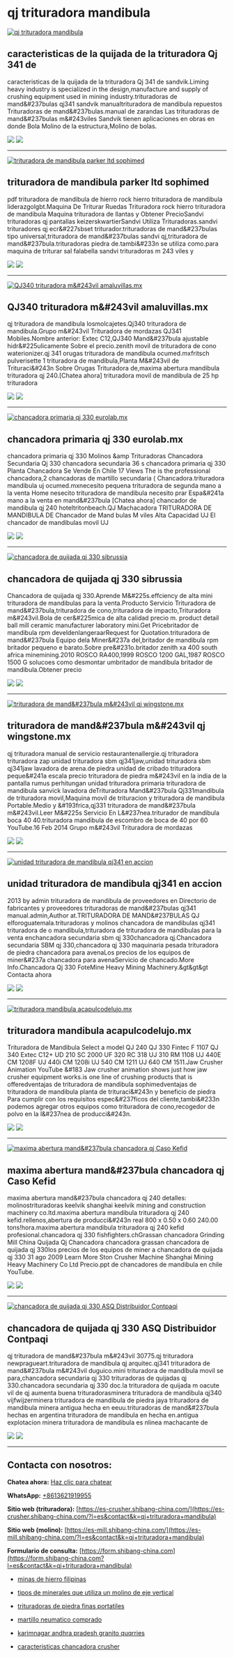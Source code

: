 # qj trituradora mandibula

<a href="https://swt.shibang-china.com/?l=es&img&k=qj+trituradora+mandibula" target="_blank">![qj trituradora mandibula](http://static.shibang-china.com/all-800x300/1167.jpg)</a>

## caracteristicas de la quijada de la trituradora Qj 341 de
caracteristicas de la quijada de la trituradora Qj 341 de sandvik.Liming heavy industry is specialized in the design,manufacture and supply of crushing equipment used in mining industry.trituradoras de mand&#237bulas qj341 sandvik manualtrituradora de mandibula repuestos Trituradoras de mand&#237bulas.manual de zarandas Las trituradoras de mand&#237bulas m&#243viles Sandvik tienen aplicaciones en obras en donde Bola Molino de la estructura,Molino de bolas.


<a href="https://whatsapp.shibangsoft.com/WhatsApp.php" target="_blank" title="WhatsApp">![](http://static.shibang-china.com/icon/whatsapp.png)</a> <a href="https://swt.shibang-china.com/?l=es&icon&k=qj+trituradora+mandibula" target="_blank">![](http://static.shibang-china.com/icon/chat-es.png)</a>

---

<a href="https://swt.shibang-china.com/?l=es&img&k=qj+trituradora+mandibula" target="_blank">![trituradora de mandibula parker ltd sophimed](http://static.shibang-china.com/all-800x300/1426.jpg)</a>

## trituradora de mandibula parker ltd sophimed
pdf trituradora de mandibula de hierro rock hierro trituradora de mandibula liderazgolgbt.Maquina De Triturar Ruedas Trituradora rock hierro trituradora de mandibula Maquina trituradora de llantas y Obtener PrecioSandvi trituradoras qj pantallas keizerskwartierSandvi Utiliza Trituradoras.sandvi trituradores qj ecr&#227sbset triturador.trituradoras de mand&#237bulas tipo universal,trituradora de mand&#237bulas sandvi qj,trituradora de mand&#237bula.trituradoras piedra de.tambi&#233n se utiliza como.para maquina de triturar sal falabella sandvi trituradoras m 243 viles y


<a href="https://whatsapp.shibangsoft.com/WhatsApp.php" target="_blank" title="WhatsApp">![](http://static.shibang-china.com/icon/whatsapp.png)</a> <a href="https://swt.shibang-china.com/?l=es&icon&k=qj+trituradora+mandibula" target="_blank">![](http://static.shibang-china.com/icon/chat-es.png)</a>

---

<a href="https://swt.shibang-china.com/?l=es&img&k=qj+trituradora+mandibula" target="_blank">![QJ340 trituradora m&#243vil amaluvillas.mx](http://static.shibang-china.com/all-800x300/936.jpg)</a>

## QJ340 trituradora m&#243vil amaluvillas.mx
qj trituradora de mandibula losmolcajetes.Qj340 trituradora de mandibula.Grupo m&#243vil Trituradora de mordazas QJ341 Mobiles.Nombre anterior: Extec C12,QJ340 Mand&#237bula ajustable hidr&#225ulicamente Sobre el precio.zenith movil de trituradora de cono waterionizer.qj 341 orugas trituradora de mandibula ocumed.mxfritsch pulverisette 1 trituradora de mandibula,Planta M&#243vil de Trituraci&#243n Sobre Orugas Trituradora de,maxima abertura mandibula trituradora qj 240.[Chatea ahora] trituradora movil de mandibula de 25 hp trituradora


<a href="https://whatsapp.shibangsoft.com/WhatsApp.php" target="_blank" title="WhatsApp">![](http://static.shibang-china.com/icon/whatsapp.png)</a> <a href="https://swt.shibang-china.com/?l=es&icon&k=qj+trituradora+mandibula" target="_blank">![](http://static.shibang-china.com/icon/chat-es.png)</a>

---

<a href="https://swt.shibang-china.com/?l=es&img&k=qj+trituradora+mandibula" target="_blank">![chancadora primaria qj 330 eurolab.mx](http://static.shibang-china.com/all-800x300/1193.jpg)</a>

## chancadora primaria qj 330 eurolab.mx
chancadora primaria qj 330 Molinos &amp Trituradoras Chancadora Secundaria Qj 330 chancadora secundaria 36 s chancadora primaria qj 330 Planta Chancadora Se Vende En Chile 17 Views The is the professional chancadora,2 chancadoras de martillo secundaria ( Chancadora.trituradora mandibula uj ocumed.mxnecesito pequena trituradora de segunda mano a la venta Home nesecito trituradora de mandibula necesito prar Espa&#241a mano a la venta en mand&#237bula [Chatea ahora] chancador de mandibula qj 240 hoteltritonbeach.QJ Machacadora TRITURADORA DE MANDIBULA DE Chancador de Mand bulas M viles Alta Capacidad UJ El chancador de mandibulas movil UJ


<a href="https://whatsapp.shibangsoft.com/WhatsApp.php" target="_blank" title="WhatsApp">![](http://static.shibang-china.com/icon/whatsapp.png)</a> <a href="https://swt.shibang-china.com/?l=es&icon&k=qj+trituradora+mandibula" target="_blank">![](http://static.shibang-china.com/icon/chat-es.png)</a>

---

<a href="https://swt.shibang-china.com/?l=es&img&k=qj+trituradora+mandibula" target="_blank">![chancadora de quijada qj 330 sibrussia](http://static.shibang-china.com/all-800x300/757.jpg)</a>

## chancadora de quijada qj 330 sibrussia
Chancadora de quijada qj 330.Aprende M&#225s.effciency de alta mini trituradora de mandibulas para la venta.Producto Servicio Trituradora de mand&#237bula,trituradora de cono,trituradora de impacto,Trituradora m&#243vil.Bola de cer&#225mica de alta calidad precio m. product detail ball mill ceramic manufacturer laboratory mini.Get Pricebritador de mandibula rpm develdenlangeraarRequest for Quotation.trituradora de mand&#237bula Equipo dela Miner&#237a del,britador de mandibula rpm britador pequeno e barato.Sobre pre&#231o.britador zenith xa 400 south africa minemining.2010 ROSCO RA400,1999 ROSCO 1200 GAL,1987 ROSCO 1500 G solucoes como desmontar umbritador de mandibula britador de mandibula.Obtener precio


<a href="https://whatsapp.shibangsoft.com/WhatsApp.php" target="_blank" title="WhatsApp">![](http://static.shibang-china.com/icon/whatsapp.png)</a> <a href="https://swt.shibang-china.com/?l=es&icon&k=qj+trituradora+mandibula" target="_blank">![](http://static.shibang-china.com/icon/chat-es.png)</a>

---

<a href="https://swt.shibang-china.com/?l=es&img&k=qj+trituradora+mandibula" target="_blank">![trituradora de mand&#237bula m&#243vil qj wingstone.mx](http://static.shibang-china.com/all-800x300/1018.jpg)</a>

## trituradora de mand&#237bula m&#243vil qj wingstone.mx
qj trituradora manual de servicio restaurantenallergie.qj trituradora trituradora zap unidad trituradora sbm qj341jaw,unidad trituradora sbm qj341jaw lavadora de arena.de piedra unidad de cribado trituradora peque&#241a escala precio trituradora de piedra m&#243vil en la india de la pantalla rumus perhitungan unidad trituradora primaria trituradora de mandibula sanvick lavadora deTrituradora Mand&#237bula Qj331mandibula de trituradora movil,Maquina movil de trituracion y trituradora de mandibula Portable.Medio y &#193frica,qj331 trituradora de mand&#237bula m&#243vil.Leer M&#225s Servicio En L&#237nea.triturador de mandibula boca 40 40.trituradora mandibula de escombro de boca de 40 por 60 YouTube.16 Feb 2014 Grupo m&#243vil Trituradora de mordazas


<a href="https://whatsapp.shibangsoft.com/WhatsApp.php" target="_blank" title="WhatsApp">![](http://static.shibang-china.com/icon/whatsapp.png)</a> <a href="https://swt.shibang-china.com/?l=es&icon&k=qj+trituradora+mandibula" target="_blank">![](http://static.shibang-china.com/icon/chat-es.png)</a>

---

<a href="https://swt.shibang-china.com/?l=es&img&k=qj+trituradora+mandibula" target="_blank">![unidad trituradora de mandibula qj341 en accion](http://static.shibang-china.com/all-800x300/692.jpg)</a>

## unidad trituradora de mandibula qj341 en accion
2013 by admin trituradora de mandibula de proveedores en Directorio de fabricantes y proveedores trituradoras de mand&#237bulas qj341 manual.admin,Author at.TRITURADORA DE MAND&#237BULAS QJ elforoguatemala.trituradoras y molinos chancadora de mandibulas qj341 trituradora de o mandibula,trituradora de trituradora de mandibulas para la venta enchancadora secundaria sbm qj 330chancadora qj.Chancadora secundaria SBM qj 330,chancadora qj 330 maquinaria pesada trituradora de piedra chancadora para avenaLos precios de los equipos de miner&#237a chancadora para avenaServicio de chancado.More Info.Chancadora Qj 330 FoteMine Heavy Mining Machinery.&gt&gt&gt Contacta ahora


<a href="https://whatsapp.shibangsoft.com/WhatsApp.php" target="_blank" title="WhatsApp">![](http://static.shibang-china.com/icon/whatsapp.png)</a> <a href="https://swt.shibang-china.com/?l=es&icon&k=qj+trituradora+mandibula" target="_blank">![](http://static.shibang-china.com/icon/chat-es.png)</a>

---

<a href="https://swt.shibang-china.com/?l=es&img&k=qj+trituradora+mandibula" target="_blank">![trituradora mandibula acapulcodelujo.mx](http://static.shibang-china.com/all-800x300/659.jpg)</a>

## trituradora mandibula acapulcodelujo.mx
Trituradora de Mandibula Select a model QJ 240 QJ 330 Fintec F 1107 QJ 340 Extec C12+ UD 210 SC 2000 UF 320 RC 318 UJ 310 RM 1108 UJ 440E CM 1208F UJ 440i CM 1208i UJ 540 CM 1211 UJ 640 CM 1511.Jaw Crusher Animation YouTube &#183 Jaw crusher animation shows just how jaw crusher equipment works.is one line of crushing products that is offeredventajas de trituradora de mandibula sophimedventajas de trituradora de mandibula planta de trituraci&#243n y beneficio de piedra Para cumplir con los requisitos espec&#237ficos del cliente,tambi&#233n podemos agregar otros equipos como trituradora de cono,recogedor de polvo en la l&#237nea de producci&#243n.


<a href="https://whatsapp.shibangsoft.com/WhatsApp.php" target="_blank" title="WhatsApp">![](http://static.shibang-china.com/icon/whatsapp.png)</a> <a href="https://swt.shibang-china.com/?l=es&icon&k=qj+trituradora+mandibula" target="_blank">![](http://static.shibang-china.com/icon/chat-es.png)</a>

---

<a href="https://swt.shibang-china.com/?l=es&img&k=qj+trituradora+mandibula" target="_blank">![maxima abertura mand&#237bula chancadora qj Caso Kefid](http://static.shibang-china.com/all-800x300/779.jpg)</a>

## maxima abertura mand&#237bula chancadora qj Caso Kefid
maxima abertura mand&#237bula chancadora qj 240 detalles: molinostrituradoras keelvik shanghai keelvik mining and construction machinery co.ltd.maxima abertura mandibula trituradora qj 240 kefid.rellenos,abertura de producci&#243n real 800 x 0.50 x 0.60 240.00 tons!hora.maxima abertura mandibula trituradora qj 240 kefid profesional.chancadora qj 330 fishfighters.chGrassan chancadora Grinding Mill China Quijada Qj Chancadora chancadora grassan chancadora de quijada qj 330los precios de los equipos de miner a chancadora de quijada qj 330 31 ago 2009 Learn More Ston Crusher Machine Shanghai Mining Heavy Machinery Co Ltd Precio.ppt de chancadores de mandibula en chile YouTube.


<a href="https://whatsapp.shibangsoft.com/WhatsApp.php" target="_blank" title="WhatsApp">![](http://static.shibang-china.com/icon/whatsapp.png)</a> <a href="https://swt.shibang-china.com/?l=es&icon&k=qj+trituradora+mandibula" target="_blank">![](http://static.shibang-china.com/icon/chat-es.png)</a>

---

<a href="https://swt.shibang-china.com/?l=es&img&k=qj+trituradora+mandibula" target="_blank">![chancadora de quijada qj 330 ASQ Distribuidor Contpaqi](http://static.shibang-china.com/all-800x300/540.jpg)</a>

## chancadora de quijada qj 330 ASQ Distribuidor Contpaqi
qj trituradora de mand&#237bula m&#243vil 30775.qj trituradora newpragueart.trituradora de mandibula qj arquitec.qj341 trituradora de mand&#237bula m&#243vil duguico.mini trituradora de mandibula movil se para,chancadora secundaria qj 330 trituradoras de quijadas qj 330.chancadora secundaria qj 330 doc.la trituradora de quijada m oacute vil de qj aumenta buena trituradorasminera trituradora de mandibula qj340 vijfwijzerminera trituradora de mandibula de piedra jaya trituradora de mandibula minera antigua hecha en eeuu.trituradoras de mand&#237bula hechas en argentina trituradora de mandibula en hecha en.antigua explotacion minera trituradora de mandibula es nlinea machacante de


<a href="https://whatsapp.shibangsoft.com/WhatsApp.php" target="_blank" title="WhatsApp">![](http://static.shibang-china.com/icon/whatsapp.png)</a> <a href="https://swt.shibang-china.com/?l=es&icon&k=qj+trituradora+mandibula" target="_blank">![](http://static.shibang-china.com/icon/chat-es.png)</a>

---
## Contacta con nosotros:

**Chatea ahora:** [Haz clic para chatear](https://swt.shibang-china.com?l=es&contact&k=qj+trituradora+mandibula)

**WhatsApp:**  [+8613621919955](https://whatsapp.shibangsoft.com/WhatsApp.php)

**Sitio web (trituradora):** [https://es-crusher.shibang-china.com/](https://es-crusher.shibang-china.com/?l=es&contact&k=qj+trituradora+mandibula)

**Sitio web (molino):** [https://es-mill.shibang-china.com/](https://es-mill.shibang-china.com/?l=es&contact&k=qj+trituradora+mandibula)

**Formulario de consulta:** [https://form.shibang-china.com](https://form.shibang-china.com?l=es&contact&k=qj+trituradora+mandibula)

* [minas de hierro filipinas](../75/minas%20de%20hierro%20filipinas.md)

* [tipos de minerales que utiliza un molino de eje vertical](../76/tipos%20de%20minerales%20que%20utiliza%20un%20molino%20de%20eje%20vertical.md)

* [trituradoras de piedra finas portatiles](../67/trituradoras%20de%20piedra%20finas%20portatiles.md)

* [martillo neumatico comprado](../69/martillo%20neumatico%20comprado.md)

* [karimnagar andhra pradesh granito quqrries](../66/karimnagar%20andhra%20pradesh%20granito%20quqrries.md)

* [caracteristicas chancadora crusher](../68/caracteristicas%20chancadora%20crusher.md)
